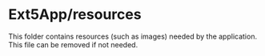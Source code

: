 # Ext5App/resources

This folder contains resources (such as images) needed by the application. This file can
be removed if not needed.
